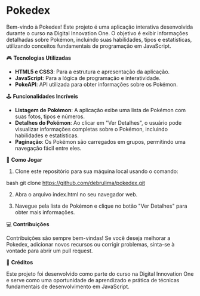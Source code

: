 # Pokedex


Bem-vindo à Pokedex! Este projeto é uma aplicação interativa desenvolvida durante o curso na Digital Innovation One. O objetivo é exibir informações detalhadas sobre Pokémon, incluindo suas habilidades, tipos e estatísticas, utilizando conceitos fundamentais de programação em JavaScript.


🎮 **Tecnologias Utilizadas**

- **HTML5 e CSS3**: Para a estrutura e apresentação da aplicação.
- **JavaScript**: Para a lógica de programação e interatividade.
- **PokeAPI**: API utilizada para obter informações sobre os Pokémon.

  
🕹️ **Funcionalidades Incríveis**

- **Listagem de Pokémon**: A aplicação exibe uma lista de Pokémon com suas fotos, tipos e números.
- **Detalhes do Pokémon**: Ao clicar em "Ver Detalhes", o usuário pode visualizar informações completas sobre o Pokémon, incluindo habilidades e estatísticas.
- **Paginação**: Os Pokémon são carregados em grupos, permitindo uma navegação fácil entre eles.

🚀 **Como Jogar**

1. Clone este repositório para sua máquina local usando o comando:
   
bash
   git clone https://github.com/debrulima/pokedex.git

2. Abra o arquivo index.html no seu navegador web.

3. Navegue pela lista de Pokémon e clique no botão "Ver Detalhes" para obter mais informações.


💻 **Contribuições** 

Contribuições são sempre bem-vindas! Se você deseja melhorar a Pokedex, adicionar novos recursos ou corrigir problemas, sinta-se à vontade para abrir um pull request.


👏 **Créditos**

Este projeto foi desenvolvido como parte do curso na Digital Innovation One e serve como uma oportunidade de aprendizado e prática de técnicas fundamentais de desenvolvimento em JavaScript.